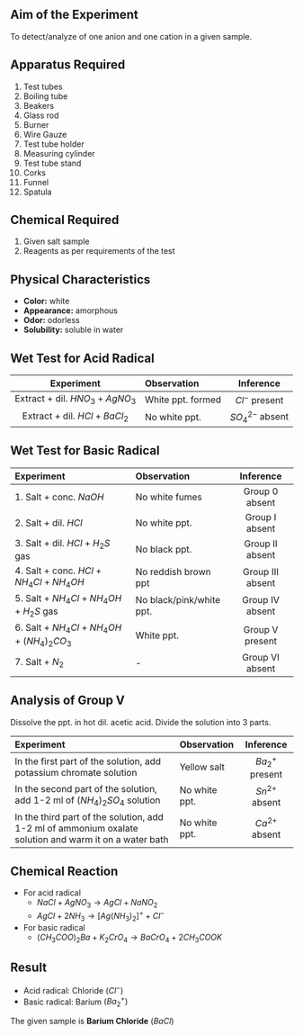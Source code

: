 ## Aim of the Experiment 
To detect/analyze of one anion and one cation in a given sample. 

## Apparatus Required
1. Test tubes
2. Boiling tube 
3. Beakers 
4. Glass rod 
5. Burner 
6. Wire Gauze 
7. Test tube holder 
8. Measuring cylinder
9. Test tube stand 
10. Corks 
11. Funnel 
12. Spatula 

## Chemical Required 
1. Given salt sample 
2. Reagents as per requirements of the test 

## Physical Characteristics 
- **Color:** white 
- **Appearance:** amorphous 
- **Odor:** odorless
- **Solubility:** soluble in water 

## Wet Test for Acid Radical 
| Experiment | Observation | Inference |
|:-:|:-|:-:|
| Extract + dil. $HNO_3 + AgNO_3$ | White ppt. formed | $Cl^-$ present | 
| Extract + dil. $HCl + BaCl_2$ | No white ppt. | $SO_4^{2-}$ absent | 

## Wet Test for Basic Radical 
| Experiment | Observation | Inference | 
|:-|:-|:-:|
| 1. Salt + conc. $NaOH$ | No white fumes | Group 0 absent | 
| 2. Salt + dil. $HCl$ | No white ppt. | Group I absent | 
| 3. Salt + dil. $HCl + H_2S$ gas | No black ppt. | Group II absent | 
| 4. Salt + conc. $HCl + NH_4Cl + NH_4OH$ | No reddish brown ppt | Group III absent | 
| 5. Salt + $NH_4Cl + NH_4OH + H_2S$ gas | No black/pink/white ppt. | Group IV absent | 
| 6. Salt + $NH_4Cl + NH_4OH + (NH_4)_2CO_3$ | White ppt. | Group V present | 
| 7. Salt + $N_2$ | - | Group VI absent | 

## Analysis of Group V 
Dissolve the ppt. in hot dil. acetic acid. 
Divide the solution into 3 parts. 

| Experiment | Observation | Inference | 
|:-|:-|:-:|
| In the first part of the solution, add potassium chromate solution | Yellow salt | $Ba_2^+$ present | 
| In the second part of the solution, add 1-2 ml of $(NH_4)_2SO_4$ solution | No white ppt. | $Sn^{2+}$ absent | 
| In the third part of the solution, add 1-2 ml of ammonium oxalate solution and warm it on a water bath | No white ppt. | $Ca^{2+}$ absent | 

## Chemical Reaction 
- For acid radical
    - $NaCl + AgNO_3 \rightarrow AgCl + NaNO_2$
    - $AgCl + 2NH_3 \rightarrow [Ag(NH_3)_2]^+ + Cl^-$
- For basic radical 
    - $(CH_3COO)_2Ba + K_2CrO_4 \rightarrow BaCrO_4 + 2CH_3COOK$ 

## Result 
- Acid radical: Chloride $(Cl^-)$
- Basic radical: Barium $(Ba_2^+)$

The given sample is **Barium Chloride** $(BaCl)$
